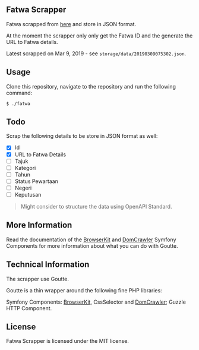 ## Fatwa Scrapper

Fatwa scrapped from [here](http://e-smaf.islam.gov.my/e-smaf/index.php/main/mainv1/fatwa/) and store in JSON format.

At the moment the scrapper only only get the Fatwa ID and the generate the URL to Fatwa details.

Latest scrapped on Mar 9, 2019 - see `storage/data/20190309075302.json`.

## Usage

Clone this repository, navigate to the repository and run the following command:

```
$ ./fatwa
```

## Todo

Scrap the following details to be store in JSON format as well:

- [x] Id 
- [x] URL to Fatwa Details
- [ ] Tajuk
- [ ] Kategori
- [ ] Tahun
- [ ] Status Pewartaan
- [ ] Negeri
- [ ] Keputusan 

> Might consider to structure the data using OpenAPI Standard.

## More Information

Read the documentation of the [BrowserKit](https://symfony.com/components/BrowserKit) and [DomCrawler](https://symfony.com/doc/current/components/dom_crawler.html) Symfony Components for more information about what you can do with Goutte.

## Technical Information

The scrapper use Goutte.

Goutte is a thin wrapper around the following fine PHP libraries:

Symfony Components: [BrowserKit](https://symfony.com/components/BrowserKit), CssSelector and [DomCrawler](https://symfony.com/doc/current/components/dom_crawler.html);
Guzzle HTTP Component.

## License

Fatwa Scrapper is licensed under the MIT license.
